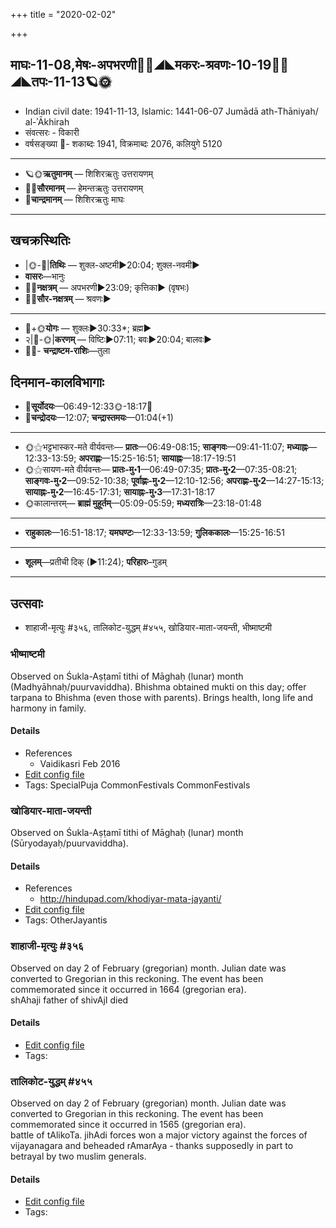 +++
title = "2020-02-02"

+++
## माघः-11-08,मेषः-अपभरणी🌛🌌◢◣मकरः-श्रवणः-10-19🌌🌞◢◣तपः-11-13🪐🌞
- Indian civil date: 1941-11-13, Islamic: 1441-06-07 Jumādā ath-Thāniyah/ al-ʾĀkhirah
- संवत्सरः - विकारी
- वर्षसङ्ख्या 🌛- शकाब्दः 1941, विक्रमाब्दः 2076, कलियुगे 5120
___________________
- 🪐🌞**ऋतुमानम्** — शिशिरऋतुः उत्तरायणम्
- 🌌🌞**सौरमानम्** — हेमन्तऋतुः उत्तरायणम्
- 🌛**चान्द्रमानम्** — शिशिरऋतुः माघः
___________________


## खचक्रस्थितिः
- |🌞-🌛|**तिथिः** — शुक्ल-अष्टमी►20:04; शुक्ल-नवमी►  
- **वासरः**—भानुः  
- 🌌🌛**नक्षत्रम्** — अपभरणी►23:09; कृत्तिका► (वृषभः)  
- 🌌🌞**सौर-नक्षत्रम्** — श्रवणः►  
___________________
- 🌛+🌞**योगः** — शुक्लः►30:33*; ब्रह्म►  
- २|🌛-🌞|**करणम्** — विष्टिः►07:11; बवः►20:04; बालवः►  
- 🌌🌛- **चन्द्राष्टम-राशिः**—तुला  


## दिनमान-कालविभागाः
- 🌅**सूर्योदयः**—06:49-12:33🌞️-18:17🌇  
- 🌛**चन्द्रोदयः**—12:07; **चन्द्रास्तमयः**—01:04(+1)  
___________________
- 🌞⚝भट्टभास्कर-मते वीर्यवन्तः— **प्रातः**—06:49-08:15; **साङ्गवः**—09:41-11:07; **मध्याह्नः**—12:33-13:59; **अपराह्णः**—15:25-16:51; **सायाह्नः**—18:17-19:51  
- 🌞⚝सायण-मते वीर्यवन्तः— **प्रातः-मु॰1**—06:49-07:35; **प्रातः-मु॰2**—07:35-08:21; **साङ्गवः-मु॰2**—09:52-10:38; **पूर्वाह्णः-मु॰2**—12:10-12:56; **अपराह्णः-मु॰2**—14:27-15:13; **सायाह्नः-मु॰2**—16:45-17:31; **सायाह्नः-मु॰3**—17:31-18:17  
- 🌞कालान्तरम्— **ब्राह्मं मुहूर्तम्**—05:09-05:59; **मध्यरात्रिः**—23:18-01:48  
___________________
- **राहुकालः**—16:51-18:17; **यमघण्टः**—12:33-13:59; **गुलिककालः**—15:25-16:51  
___________________
- **शूलम्**—प्रतीची दिक् (►11:24); **परिहारः**–गुडम्  
___________________

## उत्सवाः
- शाहाजी-मृत्युः #३५६, तालिकोट-युद्धम् #४५५, खोडियार-माता-जयन्ती, भीष्माष्टमी
### भीष्माष्टमी

Observed on Śukla-Aṣṭamī tithi of Māghaḥ (lunar) month (Madhyāhnaḥ/puurvaviddha). Bhishma obtained mukti on this day; offer tarpana to Bhishma (even those with parents). Brings health, long life and harmony in family.

#### Details
- References
  - Vaidikasri Feb 2016
- [Edit config file](https://github.com/jyotisham/adyatithi/tree/master/mahApuruSha/xatra/lunar_month/tithi/11/08/bhISmASTamI.toml)
- Tags: SpecialPuja CommonFestivals CommonFestivals


### खोडियार-माता-जयन्ती

Observed on Śukla-Aṣṭamī tithi of Māghaḥ (lunar) month (Sūryodayaḥ/puurvaviddha). 

#### Details
- References
  - http://hindupad.com/khodiyar-mata-jayanti/
- [Edit config file](https://github.com/jyotisham/adyatithi/tree/master/devatA/shakti/lunar_month/tithi/11/08/khODiyAra~mAtA~jayantI.toml)
- Tags: OtherJayantis


### शाहाजी-मृत्युः #३५६

Observed on day 2 of February (gregorian) month. Julian date was converted to Gregorian in this reckoning. The event has been commemorated since it occurred in 1664 (gregorian era).  
shAhaji father of shivAjI died

#### Details
- [Edit config file](https://github.com/jyotisham/adyatithi/tree/master/mahApuruSha/xatra-later/gregorian/day/02/02/shAhAjI-mRtyuH.toml)
- Tags: 


### तालिकोट-युद्धम् #४५५

Observed on day 2 of February (gregorian) month. Julian date was converted to Gregorian in this reckoning. The event has been commemorated since it occurred in 1565 (gregorian era).  
battle of tAlikoTa. jihAdi forces won a major victory against the forces of vijayanagara and beheaded rAmarAya - thanks supposedly in part to betrayal by two muslim generals.

#### Details
- [Edit config file](https://github.com/jyotisham/adyatithi/tree/master/mahApuruSha/xatra-later/gregorian/day/02/02/tAlikoTa-yuddham.toml)
- Tags: 



